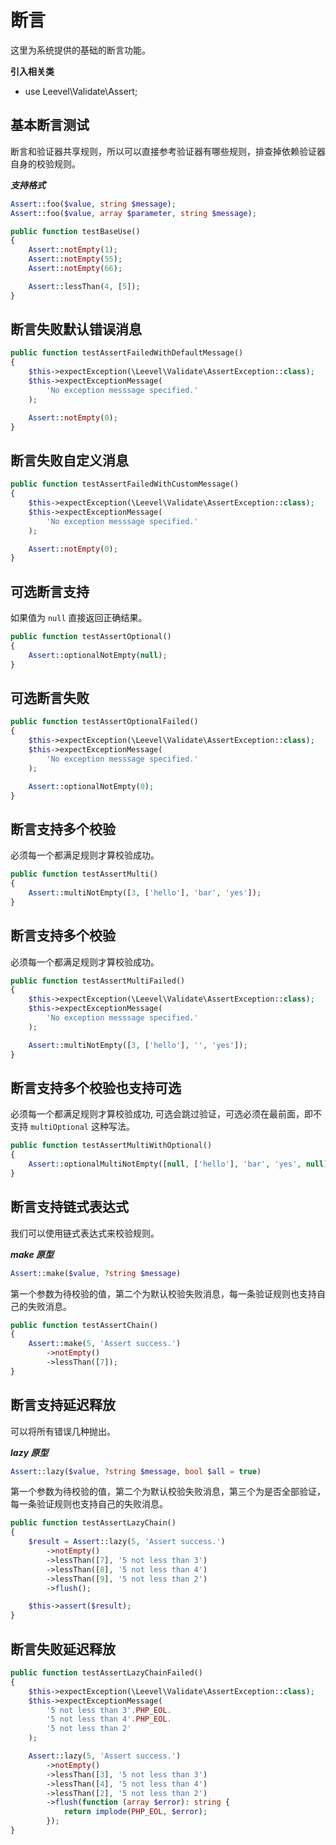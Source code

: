 # 断言

这里为系统提供的基础的断言功能。

**引入相关类**

 * use Leevel\Validate\Assert;
## 基本断言测试

断言和验证器共享规则，所以可以直接参考验证器有哪些规则，排查掉依赖验证器自身的校验规则。


_**支持格式**_


``` php
Assert::foo($value, string $message);
Assert::foo($value, array $parameter, string $message);
```


``` php
public function testBaseUse()
{
    Assert::notEmpty(1);
    Assert::notEmpty(55);
    Assert::notEmpty(66);

    Assert::lessThan(4, [5]);
}
```
    

## 断言失败默认错误消息


``` php
public function testAssertFailedWithDefaultMessage()
{
    $this->expectException(\Leevel\Validate\AssertException::class);
    $this->expectExceptionMessage(
        'No exception messsage specified.'
    );

    Assert::notEmpty(0);
}
```
    

## 断言失败自定义消息


``` php
public function testAssertFailedWithCustomMessage()
{
    $this->expectException(\Leevel\Validate\AssertException::class);
    $this->expectExceptionMessage(
        'No exception messsage specified.'
    );

    Assert::notEmpty(0);
}
```
    

## 可选断言支持

如果值为 `null` 直接返回正确结果。

``` php
public function testAssertOptional()
{
    Assert::optionalNotEmpty(null);
}
```
    

## 可选断言失败


``` php
public function testAssertOptionalFailed()
{
    $this->expectException(\Leevel\Validate\AssertException::class);
    $this->expectExceptionMessage(
        'No exception messsage specified.'
    );

    Assert::optionalNotEmpty(0);
}
```
    

## 断言支持多个校验

必须每一个都满足规则才算校验成功。

``` php
public function testAssertMulti()
{
    Assert::multiNotEmpty([3, ['hello'], 'bar', 'yes']);
}
```
    

## 断言支持多个校验

必须每一个都满足规则才算校验成功。

``` php
public function testAssertMultiFailed()
{
    $this->expectException(\Leevel\Validate\AssertException::class);
    $this->expectExceptionMessage(
        'No exception messsage specified.'
    );

    Assert::multiNotEmpty([3, ['hello'], '', 'yes']);
}
```
    

## 断言支持多个校验也支持可选

必须每一个都满足规则才算校验成功, 可选会跳过验证，可选必须在最前面，即不支持 `multiOptional` 这种写法。

``` php
public function testAssertMultiWithOptional()
{
    Assert::optionalMultiNotEmpty([null, ['hello'], 'bar', 'yes', null]);
}
```
    

## 断言支持链式表达式

我们可以使用链式表达式来校验规则。

_**make 原型**_


``` php
Assert::make($value, ?string $message)
```


第一个参数为待校验的值，第二个为默认校验失败消息，每一条验证规则也支持自己的失败消息。


``` php
public function testAssertChain()
{
    Assert::make(5, 'Assert success.')
        ->notEmpty()
        ->lessThan([7]);
}
```
    

## 断言支持延迟释放

可以将所有错误几种抛出。

_**lazy 原型**_


``` php
Assert::lazy($value, ?string $message, bool $all = true)
```


第一个参数为待校验的值，第二个为默认校验失败消息，第三个为是否全部验证，每一条验证规则也支持自己的失败消息。


``` php
public function testAssertLazyChain()
{
    $result = Assert::lazy(5, 'Assert success.')
        ->notEmpty()
        ->lessThan([7], '5 not less than 3')
        ->lessThan([8], '5 not less than 4')
        ->lessThan([9], '5 not less than 2')
        ->flush();

    $this->assert($result);
}
```
    

## 断言失败延迟释放


``` php
public function testAssertLazyChainFailed()
{
    $this->expectException(\Leevel\Validate\AssertException::class);
    $this->expectExceptionMessage(
        '5 not less than 3'.PHP_EOL.
        '5 not less than 4'.PHP_EOL.
        '5 not less than 2'
    );

    Assert::lazy(5, 'Assert success.')
        ->notEmpty()
        ->lessThan([3], '5 not less than 3')
        ->lessThan([4], '5 not less than 4')
        ->lessThan([2], '5 not less than 2')
        ->flush(function (array $error): string {
            return implode(PHP_EOL, $error);
        });
}
```